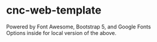# cnc-web-template
Powered by Font Awesome, Bootstrap 5, and Google Fonts
<br>
Options inside for local version of the above.
